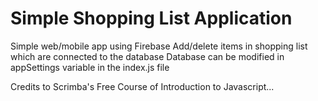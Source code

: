 # Simple Shopping List Application

Simple web/mobile app using Firebase
Add/delete items in shopping list which are connected to the database
Database can be modified in appSettings variable in the index.js file

Credits to Scrimba's Free Course of Introduction to Javascript...
